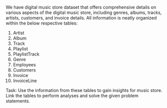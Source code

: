 We have digital music store dataset that offers comprehensive details on various aspects of the digital music store, including genres, albums, tracks, artists, customers, and invoice details. All information is neatly organized within the below respective tables:

1) Artist
2) Album
3) Track
4) Playlist
5) PlaylistTrack
6) Genre
7) Employees
8) Customers
9) Invoice
10) InvoiceLine

Task: Use the information from these tables to gain insights for music store. Link the tables to perform analyses and solve the given problem statements.

